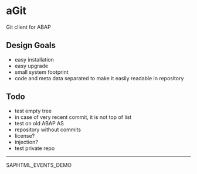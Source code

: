aGit
====

Git client for ABAP



Design Goals
------------
- easy installation
- easy upgrade
- small system footprint
- code and meta data separated to make it easily readable in repository


Todo
----
- test empty tree
- in case of very recent commit, it is not top of list
- test on old ABAP AS
- repository without commits
- license?
- injection?
- test private repo

---

SAPHTML_EVENTS_DEMO
